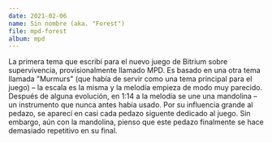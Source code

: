 ```yaml
---
date: 2021-02-06
name: Sin nombre (aka. "Forest")
file: mpd-forest
album: mpd
---
```


La primera tema que escribí para el nuevo juego de Bitrium sobre supervivencia, provisionalmente llamado MPD. Es basado en una otra tema llamada "Murmurs" (que había de servir como una tema principal para el juego) – la escala es la misma y la melodía empieza de modo muy parecido. Después de alguna evolución, en 1:14 a la melodía se une una mandolina – un instrumento que nunca antes había usado. Por su influencia grande al pedazo, se aparecí en casi cada pedazo siguente dedicado al juego. Sin embargo, aún con la mandolina, pienso que este pedazo finalmente se hace demasiado repetitivo en su final.

